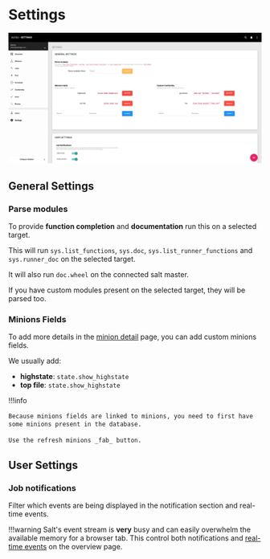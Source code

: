 # Settings

![settings](../images/settings.png)

## General Settings

### Parse modules

To provide **function completion** and **documentation** run this on a selected target.

This will run `sys.list_functions`, `sys.doc`, `sys.list_runner_functions` and `sys.runner_doc` on the selected target. 

It will also run `doc.wheel` on the connected salt master.

If you have custom modules present on the selected target, they will be parsed too.

### Minions Fields

To add more details in the [minion detail](minion_details.md) page, you can add custom minions fields.

We usually add:

 - **highstate**: `state.show_highstate`
 - **top file**: `state.show_highstate`
 
!!!info
    
    Because minions fields are linked to minions, you need to first have some minions present in the database.
    
    Use the refresh minions _fab_ button.
    
## User Settings

### Job notifications

Filter which events are being displayed in the notification section and real-time events.

!!!warning
    Salt's event stream is **very** busy and can easily overwhelm the available memory for a browser tab.
    This control both notifications and [real-time events](overview.md#real-time-events) on the overview page.
